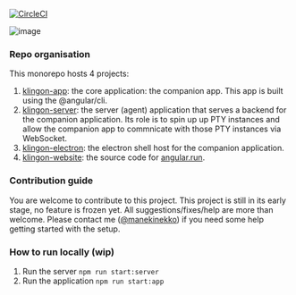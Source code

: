 [![CircleCI](https://circleci.com/gh/manekinekko/klingon.svg?style=svg)](https://circleci.com/gh/manekinekko/klingon)

![image](https://user-images.githubusercontent.com/1699357/29433535-dc8fe89e-839f-11e7-89a4-4aee1ccdfc03.png)


### Repo organisation

This monorepo hosts 4 projects:

1. [klingon-app](https://github.com/manekinekko/klingon/tree/master/packages/klingon-app): the core application: the companion app. This app is built using the @angular/cli.
2. [klingon-server](https://github.com/manekinekko/klingon/tree/master/packages/klingon-server): the server (agent) application that serves a backend for the companion application. Its role is to spin up up PTY instances and allow the companion app to commnicate with those PTY instances via WebSocket.
3. [klingon-electron](https://github.com/manekinekko/klingon/tree/master/packages/klingon-electron): the electron shell host for the companion application.
4. [klingon-website](https://github.com/manekinekko/klingon/tree/master/packages/klingon-website): the source code for [angular.run](https://angular.run).

### Contribution guide

You are welcome to contribute to this project. This project is still in its early stage, no feature is frozen yet. All suggestions/fixes/help are more than welcome. Please contact me ([@manekinekko](https://twitter.com/manekinekko)) if you need some help getting started with the setup.

### How to run locally (wip)

1. Run the server `npm run start:server`
2. Run the application `npm run start:app`

